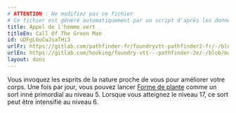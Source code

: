```yaml
---
# ATTENTION : Ne modifiez pas ce fichier
# Ce fichier est généré automatiquement par un script d'après les données du module Foundry VTT officiel et de sa traduction
title: Appel de l'homme vert
titleEn: Call Of The Green Man
id: uDFgL6uCwJsaTHi3
urlFr: https://gitlab.com/pathfinder-fr/foundryvtt-pathfinder2-fr/-/blob/master/data/feats/uDFgL6uCwJsaTHi3.htm
urlEn: https://gitlab.com/hooking/foundry-vtt---pathfinder-2e/-/blob/master/packs/data/feats.db/call-of-the-green-man.json
layout: dons
---
```

Vous invoquez les esprits de la nature proche de vous pour améliorer votre corps. Une fois par jour, vous pouvez lancer [Forme de plante](../sorts/forme-de-plante.html) comme un sort inné primordial au niveau 5. Lorsque vous atteignez le niveau 17, ce sort peut être intensifié au niveau 6.
